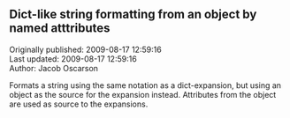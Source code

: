 ## Dict-like string formatting from an object by named atttributes  
Originally published: 2009-08-17 12:59:16  
Last updated: 2009-08-17 12:59:16  
Author: Jacob Oscarson  
  
Formats a string using the same notation as a dict-expansion, but
using an object as the source for the expansion instead. Attributes
from the object are used as source to the expansions.